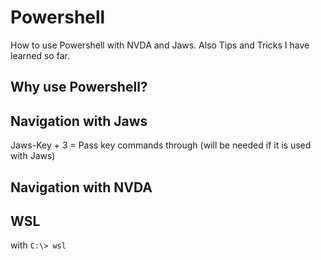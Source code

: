 # Powershell

How to use Powershell with NVDA and Jaws. Also Tips and Tricks I have learned so far.
## Why use Powershell?

## Navigation with Jaws

Jaws-Key + 3 = Pass key commands through (will be needed if it is used with Jaws)

## Navigation with NVDA

## WSL 
with `C:\> wsl`